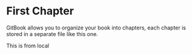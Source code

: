# First Chapter

GitBook allows you to organize your book into chapters, each chapter is stored in a separate file like this one.

This is from local
